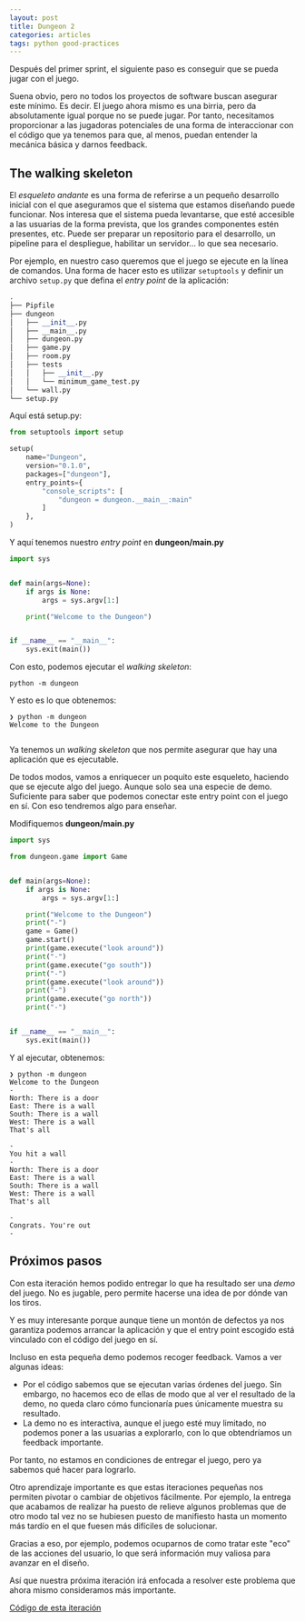 ```yaml
---
layout: post
title: Dungeon 2
categories: articles
tags: python good-practices
---
```


Después del primer sprint, el siguiente paso es conseguir que se pueda jugar con el juego. 

Suena obvio, pero no todos los proyectos de software buscan asegurar este mínimo. Es decir. El juego ahora mismo es una birria, pero da absolutamente igual porque no se puede jugar. Por tanto, necesitamos proporcionar a las jugadoras potenciales de una forma de interaccionar con el código que ya tenemos para que, al menos, puedan entender la mecánica básica y darnos feedback.

## The walking skeleton

El _esqueleto andante_ es una forma de referirse a un pequeño desarrollo inicial con el que aseguramos que el sistema que estamos diseñando puede funcionar. Nos interesa que el sistema pueda levantarse, que esté accesible a las usuarias de la forma prevista, que los grandes componentes estén presentes, etc. Puede ser preparar un repositorio para el desarrollo, un pipeline para el despliegue, habilitar un servidor... lo que sea necesario.

Por ejemplo, en nuestro caso queremos que el juego se ejecute en la línea de comandos. Una forma de hacer esto es utilizar `setuptools` y definir un archivo `setup.py` que defina el _entry point_ de la aplicación:

```python
.
├── Pipfile
├── dungeon
│   ├── __init__.py
│   ├── __main__.py
│   ├── dungeon.py
│   ├── game.py
│   ├── room.py
│   ├── tests
│   │   ├── __init__.py
│   │   └── minimum_game_test.py
│   └── wall.py
└── setup.py
```

Aquí está setup.py:

```python
from setuptools import setup

setup(
    name="Dungeon",
    version="0.1.0",
    packages=["dungeon"],
    entry_points={
        "console_scripts": [
            "dungeon = dungeon.__main__:main"
        ]
    },
)
```

Y aquí tenemos nuestro _entry point_ en **dungeon/__main__.py**

```python
import sys


def main(args=None):
    if args is None:
        args = sys.argv[1:]

    print("Welcome to the Dungeon")


if __name__ == "__main__":
    sys.exit(main())

```

Con esto, podemos ejecutar el _walking skeleton_:

```text
python -m dungeon
```

Y esto es lo que obtenemos:

```text
❯ python -m dungeon
Welcome to the Dungeon


```

Ya tenemos un _walking skeleton_ que nos permite asegurar que  hay una aplicación que es ejecutable.

De todos modos, vamos a enriquecer un poquito este esqueleto, haciendo que se ejecute algo del juego. Aunque solo sea una especie de demo. Suficiente para saber que podemos conectar este entry point con el juego en sí. Con eso tendremos algo para enseñar.

Modifiquemos **dungeon/__main__.py**

```python
import sys

from dungeon.game import Game


def main(args=None):
    if args is None:
        args = sys.argv[1:]

    print("Welcome to the Dungeon")
    print("-")
    game = Game()
    game.start()
    print(game.execute("look around"))
    print("-")
    print(game.execute("go south"))
    print("-")
    print(game.execute("look around"))
    print("-")
    print(game.execute("go north"))
    print("-")


if __name__ == "__main__":
    sys.exit(main())
```

Y al ejecutar, obtenemos:

```text
❯ python -m dungeon
Welcome to the Dungeon
-
North: There is a door
East: There is a wall
South: There is a wall
West: There is a wall
That's all

-
You hit a wall
-
North: There is a door
East: There is a wall
South: There is a wall
West: There is a wall
That's all

-
Congrats. You're out
-
```

## Próximos pasos

Con esta iteración hemos podido entregar lo que ha resultado ser una _demo_ del juego. No es jugable, pero permite hacerse una idea de por dónde van los tiros.

Y es muy interesante porque aunque tiene un montón de defectos ya nos garantiza podemos arrancar la aplicación y que el entry point escogido está vinculado con el código del juego en sí.

Incluso en esta pequeña demo podemos recoger feedback. Vamos a ver algunas ideas:

* Por el código sabemos que se ejecutan varias órdenes del juego. Sin embargo, no hacemos eco de ellas de modo que al ver el resultado de la demo, no queda claro cómo funcionaría pues únicamente muestra su resultado.
* La demo no es interactiva, aunque el juego esté muy limitado, no podemos poner a las usuarias a explorarlo, con lo que obtendríamos un feedback importante.

Por tanto, no estamos en condiciones de entregar el juego, pero ya sabemos qué hacer para lograrlo.

Otro aprendizaje importante es que estas iteraciones pequeñas nos permiten pivotar o cambiar de objetivos fácilmente. Por ejemplo, la entrega que acabamos de realizar ha puesto de relieve algunos problemas que de otro modo tal vez no se hubiesen puesto de manifiesto hasta un momento más tardío en el que fuesen más difíciles de solucionar.

Gracias a eso, por ejemplo, podemos ocuparnos de como tratar este "eco" de las acciones del usuario, lo que será información muy valiosa para avanzar en el diseño.

Así que nuestra próxima iteración irá enfocada a resolver este problema que ahora mismo consideramos más importante. 

[Código de esta iteración](https://github.com/franiglesias/dungeon/commit/56df6c5c768761ad62e6afb506c7fa1552fb9ea3)

